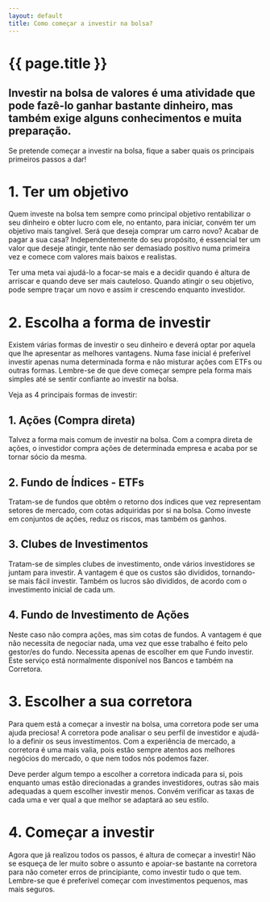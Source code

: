 ```yaml
---
layout: default
title: Como começar a investir na bolsa?
---
```


#  {{ page.title }}

## Investir na bolsa de valores é uma atividade que pode fazê-lo ganhar bastante dinheiro, mas também exige alguns conhecimentos e muita preparação.

Se pretende começar a investir na bolsa, fique a saber quais os principais primeiros passos a dar!

# 1. Ter um objetivo

Quem investe na bolsa tem sempre como principal objetivo rentabilizar o seu dinheiro e obter lucro com ele, no entanto, para iniciar, convém ter um objetivo mais tangível. Será que deseja comprar um carro novo? Acabar de pagar a sua casa? Independentemente do seu propósito, é essencial ter um valor que deseje atingir, tente não ser demasiado positivo numa primeira vez e comece com valores mais baixos e realistas.

Ter uma meta vai ajudá-lo a focar-se mais e a decidir quando é altura de arriscar e quando deve ser mais cauteloso. Quando atingir o seu objetivo, pode sempre traçar um novo e assim ir crescendo enquanto investidor.

# 2. Escolha a forma de investir

Existem várias formas de investir o seu dinheiro e deverá optar por aquela que lhe apresentar as melhores vantagens.
Numa fase inicial é preferível investir apenas numa determinada forma e não misturar ações com ETFs ou outras formas.
Lembre-se de que deve começar sempre pela forma mais simples até se sentir confiante ao investir na bolsa.

Veja as 4 principais formas de investir:

## 1. Ações (Compra direta)

Talvez a forma mais comum de investir na bolsa. Com a compra direta de ações, o investidor compra ações de determinada empresa e acaba por se tornar sócio da mesma.

## 2. Fundo de Índices - ETFs

Tratam-se de fundos que obtêm o retorno dos índices que vez representam setores de mercado, com cotas adquiridas por si na bolsa. Como investe em conjuntos de ações, reduz os riscos, mas também os ganhos.

## 3. Clubes de Investimentos

Tratam-se de simples clubes de investimento, onde vários investidores se juntam para investir. A vantagem é que os custos são divididos, tornando-se mais fácil investir. Também os lucros são divididos, de acordo com o investimento inicial de cada um.

## 4. Fundo de Investimento de Ações

Neste caso não compra ações, mas sim cotas de fundos. A vantagem é que não necessita de negociar nada, uma vez que esse trabalho é feito pelo gestor/es do fundo. Necessita apenas de escolher em que Fundo investir. Este serviço está normalmente disponível nos Bancos e também na Corretora.

# 3. Escolher a sua corretora

Para quem está a começar a investir na bolsa, uma corretora pode ser uma ajuda preciosa! A corretora pode analisar o seu perfil de investidor e ajudá-lo a definir os seus investimentos. Com a experiência de mercado, a corretora é uma mais valia, pois estão sempre atentos aos melhores negócios do mercado, o que nem todos nós podemos fazer.

Deve perder algum tempo a escolher a corretora indicada para si, pois enquanto umas estão direcionadas a grandes investidores, outras são mais adequadas a quem escolher investir menos. Convém verificar as taxas de cada uma e ver qual a que melhor se adaptará ao seu estilo.

# 4. Começar a investir

Agora que já realizou todos os passos, é altura de começar a investir! Não se esqueça de ler muito sobre o assunto e apoiar-se bastante na corretora para não cometer erros de principiante, como investir tudo o que tem. Lembre-se que é preferível começar com investimentos pequenos, mas mais seguros.
